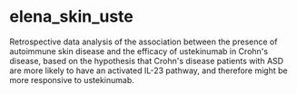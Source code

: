 # elena_skin_uste
Retrospective data analysis of the association between the presence of autoimmune skin disease and 
the efficacy of ustekinumab in Crohn's disease, based on the hypothesis that Crohn's disease patients
with ASD are more likely to have an activated IL-23 pathway, and therefore might be more responsive to 
ustekinumab.
